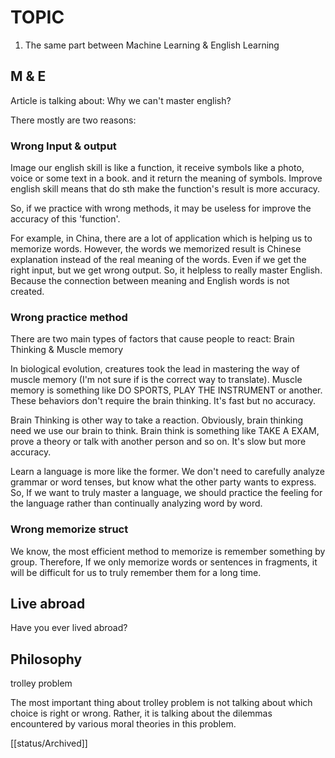 # TOPIC

1. The same part between Machine Learning & English Learning

## M & E

Article is talking about:
Why we can't master english?

There mostly are two reasons:

### Wrong Input & output

Image our english skill is like a function, it receive symbols like a photo, voice or some text in a book. and it return the meaning of symbols.
Improve english skill means that do sth make the function's result is more accuracy.

So, if we practice with wrong methods, it may be useless for improve the accuracy of this 'function'.

For example, in China, there are a lot of application which is helping us to memorize words. However, the words we memorized result is Chinese explanation instead of the real meaning of the words. Even if we get the right input, but we get wrong output. So, it helpless to really master English. Because the connection between meaning and English words is not created.

### Wrong practice method

There are two main types of factors that cause people to react:
    Brain Thinking & Muscle memory

In biological evolution, creatures took the lead in mastering the way of muscle memory (I'm not sure if is the correct way to translate). Muscle memory is something like DO SPORTS, PLAY THE INSTRUMENT or another. These behaviors don't require the brain thinking. It's fast but no accuracy.

Brain Thinking is other way to take a reaction. Obviously, brain thinking need we use our brain to think. Brain think is something like TAKE A EXAM, prove a theory or talk with another person and so on. It's slow but more accuracy.

Learn a language is more like the former. We don't need to carefully analyze grammar or word tenses, but know what the other party wants to express. So, If we want to truly master a language, we should practice the feeling for the language rather than continually analyzing word by word.

### Wrong memorize struct

We know, the most efficient method to memorize is remember something by group. Therefore, If we only memorize words or sentences in fragments, it will be difficult for us to truly remember them for a long time.

## Live abroad

Have you ever lived abroad?

## Philosophy

trolley problem

The most important thing about trolley problem is not talking about which choice is right or wrong. Rather, it is talking about the dilemmas encountered by various moral theories in this problem.

[[status/Archived]]

